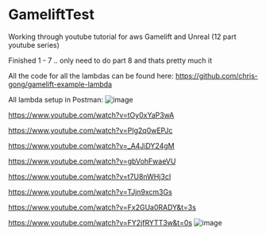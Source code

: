 # GameliftTest
Working through youtube tutorial for aws Gamelift and Unreal (12 part youtube series)

Finished 1 - 7 .. only need to do part 8 and thats pretty much it


All the code for all the lambdas can be found here:
https://github.com/chris-gong/gamelift-example-lambda


All lambda setup in Postman:
![image](https://user-images.githubusercontent.com/3318539/177911559-de92b4c3-fe8e-4b79-92f2-f2c9f54295c8.png)





https://www.youtube.com/watch?v=tOy0xYaP3wA

https://www.youtube.com/watch?v=PIg2q0wEPJc

https://www.youtube.com/watch?v=_A4JiDY24gM

https://www.youtube.com/watch?v=gbVohFwaeVU

https://www.youtube.com/watch?v=t7U8nWHj3cI

https://www.youtube.com/watch?v=TJjn9xcm3Gs

https://www.youtube.com/watch?v=Fx2GUa0RADY&t=3s


https://www.youtube.com/watch?v=FY2jfRYTT3w&t=0s
![image](https://user-images.githubusercontent.com/3318539/177704632-7347b013-e7c8-4024-80f5-b5e92105cba5.png)
